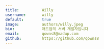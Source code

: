 ```yaml
---
title:          Willy
username:       willy
default:        true
image:          authors/willy.jpeg
bio:            매드업의 서버 개발자입니다
email:          qowns8@madup.com
github:         https://github.com/qowns8
---
```

